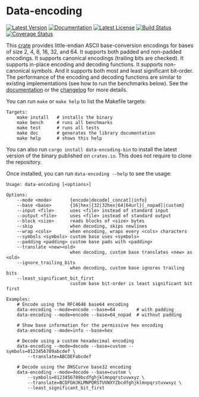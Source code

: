 # Data-encoding

[![Latest Version][1]][crate]
[![Documentation](https://docs.rs/data-encoding/badge.svg)][documentation]
[![Latest License][2]][crate]
[![Build Status][3]](https://travis-ci.org/ia0/data-encoding)
[![Coverage Status][4]](https://coveralls.io/github/ia0/data-encoding?branch=master)

This [crate] provides little-endian ASCII base-conversion encodings for bases of
size 2, 4, 8, 16, 32, and 64. It supports both padded and non-padded encodings.
It supports canonical encodings (trailing bits are checked). It supports
in-place encoding and decoding functions. It supports non-canonical symbols. And
it supports both most and least significant bit-order. The performance of the
encoding and decoding functions are similar to existing implementations (see how
to run the benchmarks below). See the [documentation] or the [changelog] for
more details.

You can run `make` or `make help` to list the Makefile targets:

```
Targets:
    make install   # installs the binary
    make bench     # runs all benchmarks
    make test      # runs all tests
    make doc       # generates the library documentation
    make help      # shows this help
```

You can also run `cargo install data-encoding-bin` to install the latest version
of the binary published on `crates.io`. This does not require to clone the
repository.

Once installed, you can run `data-encoding --help` to see the usage:

```
Usage: data-encoding [<options>]

Options:
    --mode <mode>       {encode|decode[_concat]|info}
    --base <base>       {16|hex|{32|32hex|64|64url}[_nopad]|custom}
    --input <file>      uses <file> instead of standard input
    --output <file>     uses <file> instead of standard output
    --block <size>      reads blocks of <size> bytes
    --skip              when decoding, skips newlines
    --wrap <cols>       when encoding, wraps every <cols> characters
    --symbols <symbols> custom base uses <symbols>
    --padding <padding> custom base pads with <padding>
    --translate <new><old>
                        when decoding, custom base translates <new> as <old>
    --ignore_trailing_bits
                        when decoding, custom base ignores trailing bits
    --least_significant_bit_first
                        custom base bit-order is least significant bit first

Examples:
    # Encode using the RFC4648 base64 encoding
    data-encoding --mode=encode --base=64        # with padding
    data-encoding --mode=encode --base=64_nopad  # without padding

    # Show base information for the permissive hex encoding
    data-encoding --mode=info --base=hex

    # Decode using a custom hexadecimal encoding
    data-encoding --mode=decode --base=custom --symbols=0123456789abcdef \
        --translate=ABCDEFabcdef

    # Decode using the DNSCurve base32 encoding
    data-encoding --mode=decode --base=custom \
        --symbols=0123456789bcdfghjklmnpqrstuvwxyz \
        --translate=BCDFGHJKLMNPQRSTUVWXYZbcdfghjklmnpqrstuvwxyz \
        --least_significant_bit_first
```

[1]: https://img.shields.io/crates/v/data-encoding.svg
[2]: https://img.shields.io/crates/l/data-encoding.svg
[3]: https://travis-ci.org/ia0/data-encoding.svg?branch=master
[4]: https://coveralls.io/repos/ia0/data-encoding/badge.svg?branch=master&service=github
[changelog]: https://github.com/ia0/data-encoding/blob/master/lib/CHANGELOG.md
[crate]: https://crates.io/crates/data-encoding
[documentation]: https://docs.rs/data-encoding
